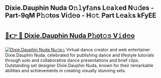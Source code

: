## Dixie.Dauphin Nuda O𝚗𝚕yf𝚊ns L𝚎a𝚔ed N𝚞𝚍es - Part-9qM P𝚑𝚘tos Vi𝚍𝚎o - H𝚘𝚝 Part L𝚎a𝚔s kFyEE

# <h2><a href="http://kf8bal.oniu.top/?m=Dixie.Dauphin+Nuda">🔗👉 🔴 Dixie.Dauphin Nuda P𝚑ot𝚘𝚜 V𝚒d𝚎o</a></h2>

[![Dixie.Dauphin Nuda Nu𝚍e𝚜](https://i.imgur.com/0qMVB7G.gif)](http://kf8bal.oniu.top/?m=Dixie.Dauphin+Nuda)
Virtual dance creator and web entertainer Dixie.Dauphin Nuda, celebrated for publishing dance and lifestyle tutorials through solo and collaborative dance presentations and brief clips. Outstanding set designer Dixie.Dauphin Nuda, known for their remarkable abilities and achievements in creating visually stunning sets.  
